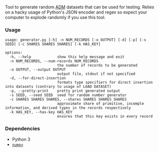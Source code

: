 Tool to generate random [ADM](https://asterixdb.apache.org/docs/0.9.8/datamodel.html) datasets that can be used for testing.
Relies on a hacky usage of Python's JSON encoder and regex so expect your computer to explode randomly if you use this tool.

### Usage
```
usage: generator.py [-h] -n NUM_RECORDS [-o OUTPUT] [-d] [-p] [-s SEED] [-c SHARES SHARES SHARES] [-k HAS_KEY]

options:
  -h, --help            show this help message and exit
  -n NUM_RECORDS, --num-records NUM_RECORDS
                        the number of records to be generated
  -o OUTPUT, --output OUTPUT
                        output file, stdout if not specified
  -d, --for-direct-insertion
                        formats type specifiers for direct insertion into datasets (contrary to usage of LOAD DATASET)
  -p, --pretty-print    pretty print generated output
  -s SEED, --seed SEED  seed for random number generator
  -c SHARES SHARES SHARES, --shares SHARES SHARES SHARES
                        approximate share of primitive, incomple information, and derived types in the records respectively
  -k HAS_KEY, --has-key HAS_KEY
                        ensures that this key exists in every record
```

### Dependencies
* Python 3
* [`numpy`](https://pypi.org/project/numpy/)
